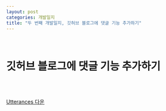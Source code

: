```yaml
---
layout: post
categories: 개발일지
title: "두 번째 개발일지, 깃허브 블로그에 댓글 기능 추가하기"
---
```


<br>

# 깃허브 블로그에 댓글 기능 추가하기

<br>
<br>

<a href="https://github.com/apps/utterances" target="_blank">Utterances 다운</a>

